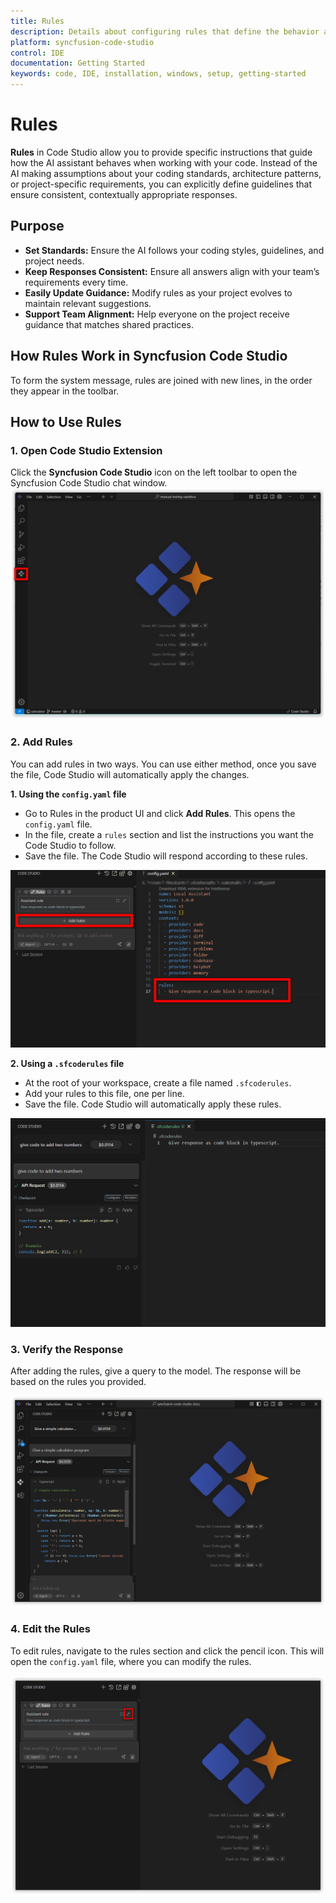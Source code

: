 ```yaml
---
title: Rules
description: Details about configuring rules that define the behavior and constraints for language models in Syncfusion code studio IDE.
platform: syncfusion-code-studio
control: IDE
documentation: Getting Started
keywords: code, IDE, installation, windows, setup, getting-started
---
```


# Rules
 
**Rules** in Code Studio allow you to provide specific instructions that guide how the AI assistant behaves when working with your code. Instead of the AI making assumptions about your coding standards, architecture patterns, or project-specific requirements, you can explicitly define guidelines that ensure consistent, contextually appropriate responses.
 

## Purpose

- **Set Standards:** Ensure the AI follows your coding styles, guidelines, and project needs.
- **Keep Responses Consistent:** Ensure all answers align with your team’s requirements every time.
- **Easily Update Guidance:** Modify rules as your project evolves to maintain relevant suggestions.
- **Support Team Alignment:** Help everyone on the project receive guidance that matches shared practices.

## How Rules Work in Syncfusion Code Studio

 To form the system message, rules are joined with new lines, in the order they appear in the toolbar.

## How to Use Rules
 
### 1. Open Code Studio Extension
 
Click the **Syncfusion Code Studio** icon on the left toolbar to open the Syncfusion Code Studio chat window.
<img src="../reference-images/rule1.png" alt="rule" >

### 2. Add Rules

You can add rules in two ways. You can use either method, once you save the file, Code Studio will automatically apply the changes.

**1. Using the `config.yaml` file**
- Go to Rules in the product UI and click **Add Rules**. This opens the `config.yaml` file.
- In the file, create a `rules` section and list the instructions you want the Code Studio to follow.
- Save the file. The Code Studio will respond according to these rules.

<img src="../reference-images/rule2.png" alt="rule" >

**2. Using a `.sfcoderules` file**
- At the root of your workspace, create a file named `.sfcoderules`.
- Add your rules to this file, one per line.
- Save the file. Code Studio will automatically apply these rules.

<img src="../reference-images/rulesfile.png" alt="rule" >
 
### 3. Verify the Response
 
After adding the rules, give a query to the model. The response will be based on the rules you provided.

<img src="../reference-images/rule4.png" alt="rule" >
 
### 4. Edit the Rules

To edit rules, navigate to the rules section and click the pencil icon. This will open the `config.yaml` file, where you can modify the rules.

<img src="../reference-images/rule5.png" alt="rule" >